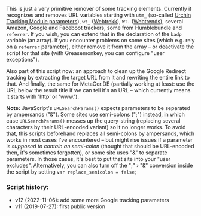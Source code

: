 This is just a very primitive remover of some tracking elements. Currently it recognizes and removes URL variables starting with `utm_` (so-called [Urchin Tracking Module parameters](https://en.wikipedia.org/wiki/UTM_parameters)), `wt_` ([Webtrekk](https://en.wikipedia.org/wiki/Webtrekk)), `WT.` ([Webtrends](https://en.wikipedia.org/wiki/Webtrends)), several Amazon, Google and Faceboot trackers, some from Humblebundle and `referrer`. If you wish, you can extend that in the declaration of the `badp` variable (an array). If you encounter problems on some sites (which e.g. rely on a `referrer` parameter), either remove it from the array – or deactivate the script for that site (with Greasemonkey, you can configure "user exceptions").

Also part of this script now: an approach to clean up the Google Redirect tracking by extracting the target URL from it and rewriting the entire link to that. And finally, the same for MetaGer.DE (partially working at least: use the URL below the result title if we can tell it's an URL – which currently means it starts with 'http' or 'www.').

**Note:** JavaScript's `URLSearchParams()` expects parameters to be separated by ampersands ("&"). Some sites use semi-colons (";") instead, in which case `URLSearchParams()` messes up the query-string (replacing several characters by their URL-encoded variant) so it no longer works. To avoid that, this scripts beforehand replaces all semi-colons by ampersands, which works in most cases I've encountered – but might rise issues if a parameter is *supposed to contain an semi-colon* (thought that should be URL-encoded then, it's sometimes forgotten), or some site uses "&amp;" to separate parameters. In those cases, it's best to put that site into your "user excludes". Alternatively, you can also turn off the ";" › "&" conversion inside the script by setting `var replace_semicolon = false;`

### Script history:
* v12 (2022-11-06): add some more Google tracking parameters
* v11 (2019-07-27): first public version

